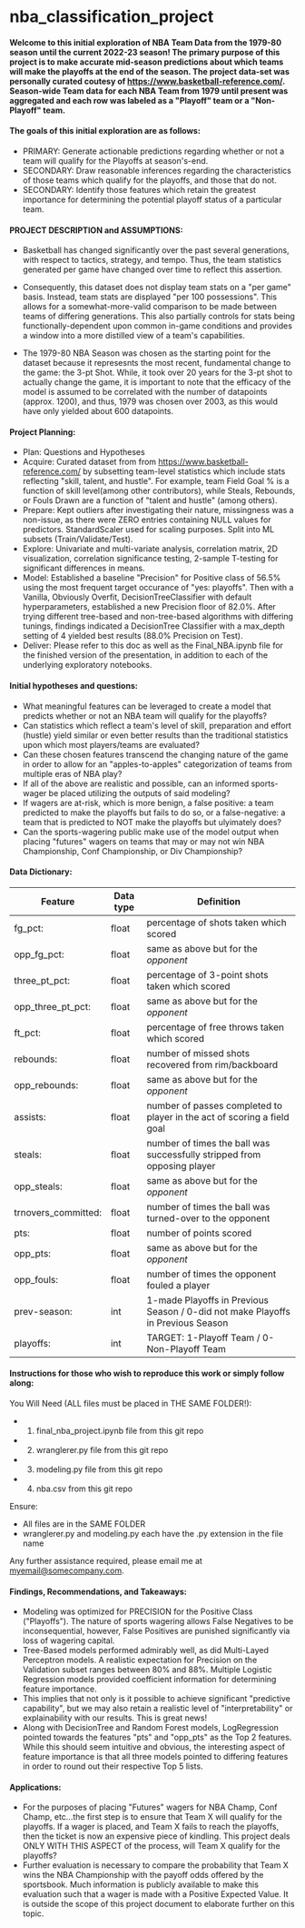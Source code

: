 # nba_classification_project
#### Welcome to this initial exploration of NBA Team Data from the 1979-80 season until the current 2022-23 season!  The primary purpose of this project is to make accurate mid-season predictions about which teams will make the playoffs at the end of the season. The project data-set was personally curated coutesy of https://www.basketball-reference.com/.  Season-wide Team data for each NBA Team from 1979 until present was aggregated and each row was labeled as a "Playoff" team or a "Non-Playoff" team.
#### The goals of this initial exploration are as follows:
- PRIMARY: Generate actionable predictions regarding whether or not a team will qualify for the Playoffs at season's-end.
- SECONDARY: Draw reasonable inferences regarding the characteristics of those teams which qualify for the playoffs, and those that do not.
- SECONDARY: Identify those features which retain the greatest importance for determining the potential playoff status of a particular team.

#### PROJECT DESCRIPTION and ASSUMPTIONS:
- Basketball has changed significantly over the past several generations, with respect to tactics, strategy, and tempo.  Thus, the team statistics generated per game have changed over time to reflect this assertion. 

- Consequently, this dataset does not display team stats on a "per game" basis.  Instead, team stats are displayed "per 100 possessions".  This allows for a somewhat-more-valid comparison to be made between teams of differing generations.  This also partially controls for stats being functionally-dependent upon common in-game conditions and provides a window into a more distilled view of a team's capabilities.

- The 1979-80 NBA Season was chosen as the starting point for the dataset because it represesnts the most recent, fundamental change to the game: the 3-pt Shot.  While, it took over 20 years for the 3-pt shot to actually change the game, it is important to note that the efficacy of the model is assumed to be correlated with the number of datapoints (approx. 1200), and thus, 1979 was chosen over 2003, as this would have only yielded about 600 datapoints.

#### Project Planning:
- Plan: Questions and Hypotheses
- Acquire: Curated dataset from from https://www.basketball-reference.com/ by subsetting team-level statistics which include stats reflecting "skill, talent, and hustle".  For example, team Field Goal % is a function of skill level(among other contributors), while Steals, Rebounds, or Fouls Drawn are a function of "talent and hustle" (among others).
- Prepare: Kept outliers after investigating their nature, missingness was a non-issue, as there were ZERO entries containing NULL values for predictors.  StandardScaler used for scaling purposes.  Split into ML subsets (Train/Validate/Test).
- Explore: Univariate and multi-variate analysis, correlation matrix, 2D visualization, correlation significance testing, 2-sample T-testing for significant differences in means.
- Model: Established a baseline "Precision" for Positive class of 56.5% using the most frequent target occurance of "yes: playoffs".  Then with a Vanilla, Obviously Overfit, DecisionTreeClassifier with default hyperparameters, established a new Precision floor of 82.0%. After trying different tree-based and non-tree-based algorithms with differing tunings, findings indicated a DecisionTree Classifier with a max_depth setting of 4 yielded best results (88.0% Precision on Test).
- Deliver: Please refer to this doc as well as the Final_NBA.ipynb file for the finished version of the presentation, in addition to each of the underlying exploratory notebooks.

#### Initial hypotheses and questions:
* What meaningful features can be leveraged to create a model that predicts whether or not an NBA team will qualify for the playoffs?  
* Can statistics which reflect a team's level of skill, preparation and effort (hustle) yield similar or even better results than the traditional statistics upon which most players/teams are evaluated?  
* Can these chosen features transcend the changing nature of the game in order to allow for an "apples-to-apples" categorization of teams from multiple eras of NBA play? 
* If all of the above are realistic and possible, can an informed sports-wager be placed utilizing the outputs of said modeling?
* If wagers are at-risk, which is more benign, a false positive: a team predicted to make the playoffs but fails to do so, or a false-negative: a team that is predicted to NOT make the playoffs but ulyimately does?
* Can the sports-wagering public make use of the model output when placing "futures" wagers on teams that may or may not win NBA Championship, Conf Championship, or Div Championship?

#### Data Dictionary: 

|Feature |  Data type | Definition |
|---|---|---|
| fg_pct: | float | percentage of shots taken which scored |
| opp_fg_pct: | float | same as above but for the *opponent* |
| three_pt_pct: | float | percentage of 3-point shots taken which scored |
| opp_three_pt_pct: | float | same as above but for the *opponent* |
| ft_pct: | float | percentage of free throws taken which scored |
| rebounds: | float | number of missed shots recovered from rim/backboard |
| opp_rebounds: | float | same as above but for the *opponent* |
| assists: | float | number of passes completed to player in the act of scoring a field goal |
| steals: | float | number of times the ball was successfully stripped from opposing player |
| opp_steals: | float | same as above but for the *opponent* |
| trnovers_committed: | float | number of times the ball was turned-over to the opponent |
| pts: | float | number of points scored |
| opp_pts: | float | same as above but for the *opponent* |
| opp_fouls: | float | number of times the opponent fouled a player |
| prev-season: | int | 1-made Playoffs in Previous Season / 0-did not make Playoffs in Previous Season |
| playoffs: | int | TARGET: 1-Playoff Team / 0-Non-Playoff Team |

#### Instructions for those who wish to reproduce this work or simply follow along:
You Will Need (ALL files must be placed in THE SAME FOLDER!):
- 1. final_nba_project.ipynb file from this git repo
- 2. wranglerer.py file from this git repo
- 3. modeling.py file from this git repo
- 4. nba.csv from this git repo

Ensure:
- All files are in the SAME FOLDER
- wranglerer.py and modeling.py each have the .py extension in the file name

Any further assistance required, please email me at myemail@somecompany.com.

#### Findings, Recommendations, and Takeaways:

- Modeling was optimized for PRECISION for the Positive Class ("Playoffs").  The nature of sports wagering allows False Negatives to be inconsequential, however, False Positives are punished significantly via loss of wagering capital.
- Tree-Based models performed admirably well, as did Multi-Layed Perceptron models.  A realistic expectation for Precision on the Validation subset ranges between 80% and 88%.  Multiple Logistic Regression models provided coefficient information for determining feature importance.
- This implies that not only is it possible to achieve significant "predictive capability", but we may also retain a realistic level of "interpretability" or explainability with our results.  This is great news!
- Along with DecisionTree and Random Forest models, LogRegression pointed towards the features "pts" and "opp_pts" as the Top 2 features.  While this should seem intuitive and obvious, the interesting aspect of feature importance is that all three models pointed to differing features in order to round out their respective Top 5 lists.

#### Applications:

- For the purposes of placing "Futures" wagers for NBA Champ, Conf Champ, etc...the first step is to ensure that Team X will qualify for the playoffs.  If a wager is placed, and Team X fails to reach the playoffs, then the ticket is now an expensive piece of kindling.  This project deals ONLY WITH THIS ASPECT of the process, will Team X qualify for the playoffs?
- Further evaluation is necessary to compare the probability that Team X wins the NBA Championship with the payoff odds offered by the sportsbook.  Much information is publicly available to make this evaluation such that a wager is made with a Positive Expected Value.  It is outside the scope of this project document to elaborate further on this topic.